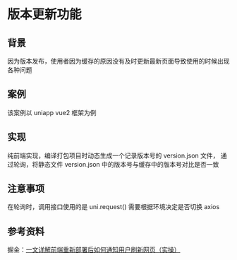 # 版本更新功能

## 背景

因为版本发布，使用者因为缓存的原因没有及时更新最新页面导致使用的时候出现各种问题

## 案例

该案例以 uniapp vue2 框架为例

## 实现

纯前端实现，编译打包项目时动态生成一个记录版本号的 version.json 文件，
通过轮询，将静态文件 version.json 中的版本号与缓存中的版本号对比是否一致

## 注意事项

在轮询时，调用接口使用的是 uni.request()
需要根据环境决定是否切换 axios

## 参考资料

掘金：[一文详解前端重新部署后如何通知用户刷新网页（实操）](https://juejin.cn/post/7330255976506458153?searchId=20240331175309DA46561D5503AAA23F7D)
